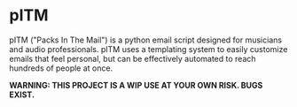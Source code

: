 # pITM
 pITM ("Packs In The Mail") is a python email script designed for musicians and audio professionals.
 pITM uses a templating system to easily customize emails that feel personal, but can be effectively automated to reach hundreds of people at once.

**WARNING: THIS PROJECT IS A WIP USE AT YOUR OWN RISK. BUGS EXIST.**
